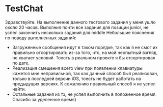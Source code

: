 # TestChat
Здравствуйте. На выполнение данного тестового задания у меня ушло около 20 часов.
Выполнил почти все задания для позиции junior, не успел закончить несколько заданий для middle
Небольшие пояснения по поводу выполненных заданий:
- Загруженные сообщения идут в таком порядке, так как я не смог их правильно отсортировать из-за того,
что, на мой неопытный взгляд, не хватает условий. Тоесть в реальном проекте я бы отсортировал по дате.
- Реализация смещения всего view при появлении клавиатуры кажется мне неправильной, так как данный способ 
был реализован, только в последней версии iOS, тоесть не будет работать на предыдущих версиях. К сожалению
правильный способ я не успел найти.
- Остальные задания из тз, не успел выполнить в положенное время. 
Спасибо за уделенное время)
